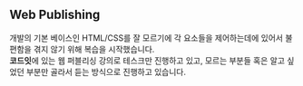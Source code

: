 ## Web Publishing

개발의 기본 베이스인 HTML/CSS를 잘 모르기에 각 요소들을 제어하는데에 있어서 불편함을 겪지 않기 위해 복습을 시작했습니다.<br>
<b>코드잇</b>에 있는 웹 퍼블리싱 강의로 테스크만 진행하고 있고, 모르는 부분들 혹은 알고 싶었던 부분만 골라서 듣는 방식으로 진행하고 있습니다.<br>
